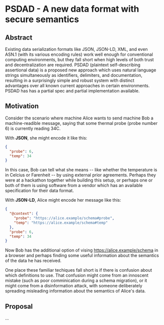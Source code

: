 
# PSDAD - A new data format with secure semantics

## Abstract

Existing data serialization formats like JSON, JSON-LD, XML, and even
ASN.1 (with its various encoding rules) work well enough for
conventional computing environments, but they fall short when high
levels of both trust and decentralization are required. PSDAD
(plaintext self-describing assertional data) is a proposed new
approach which uses natural language strings simultaneously as
identifiers, delimiters, and documentation, resulting in a
surprisingly simple and robust system with distinct advantages over
all known current approaches in certain environments.  PSDAD has has a
partial spec and partial implementation available.

## Motivation

Consider the scenario where machine Alice wants to send machine Bob a
machine-readible message, saying that some thermal probe (probe number
6) is currently reading 34C.

With **JSON**, she might encode it like this:

```json
{ 
  "probe": 6, 
  "temp": 34 
}
```

In this case, Bob can tell what she means -- like whether the
temperature is in Celcius or Farenheit -- by using external prior
agreements.  Perhaps they were at a hackathon together while building
this setup, or perhaps one or both of them is using software from a
vendor which has an available specification for their data format.

With **JSON-LD**, Alice might encode her message like this:
```json
{
  "@context": {
    "probe": "https://alice.example/schema#probe",
    "temp": "https://alice.example/schema#temp"
  },
  "probe": 6, 
  "temp": 34 
}
```

Now Bob has the additional option of vising
https://alice.example/schema in a browser and perhaps finding some
useful information about the semantics of the data he has received.

One place these familiar techiques fall short is if there is confusion
about which definitions to use. That confusion might come from an
innoscent mistake (such as poor comminication during a schema migration), or it
might come from a disinformation attack, with someone deliberately
spreading misleading information about the semantics of Alice's data.






## Proposal

...
